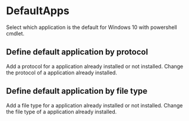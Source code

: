 # DefaultApps
Select which application  is the default for Windows 10 with powershell cmdlet.

## Define default application by protocol
Add a protocol for a application already installed or not installed.
Change the protocol of a application already installed.

## Define default application by file type
Add a file type for a application already installed or not installed.
Change the file type of a application already installed.
